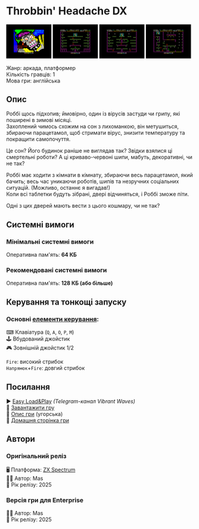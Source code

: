 # Throbbin' Headache DX

<img src="screenshots/scrn_throbhead_01.png" width="24%"> 
<img src="screenshots/scrn_throbhead_02.png" width="24%"> 
<img src="screenshots/scrn_throbhead_03.png" width="24%"> 
<img src="screenshots/scrn_throbhead_04.png" width="24%">

Жанр: аркада, платформер  
Кількість гравців: 1  
Мова гри: англійська  

## Опис

Роббі щось підхопив; ймовірно, один із вірусів застуди чи грипу, які поширені в зимові місяці.  
Захоплений чимось схожим на сон з лихоманкою, він метушиться, збираючи парацетамол, щоб стримати вірус, знизити температуру та покращити самопочуття.

Це сон? Його будинок раніше не виглядав так? Звідки взялися ці смертельні роботи? А ці криваво-червоні шипи, мабуть, декоративні, чи не так?

Роббі має ходити з кімнати в кімнату, збираючи весь парацетамол, який бачить; весь час уникаючи роботів, шипів та незручних соціальних ситуацій. (Можливо, останнє я вигадав!)  
Коли всі таблетки будуть зібрані, двері відчиняться, і Роббі зможе піти.

Одні з цих дверей мають вести з цього кошмару, чи не так?

## Системні вимоги
### Мінімальні системні вимоги
Оперативна пам'ять: **64 КБ**  
### Рекомендовані системні вимоги
Оперативна пам'ять: **128 КБ (або більше)**  

## Керування та тонкощі запуску
### Основні [елементи керування](../controllers.md):
⌨ Клавіатура (`Q`, `A`, `O`, `P`, `M`)  
🕹 Вбудований джойстик  
🎮 Зовнішній джойстик 1/2

`Fire`: високий стрибок  
`Напрямок`+`Fire`: довгий стрибок

## Посилання

▶ [Easy Load&Play](https://t.me/EP128k_Load_n_Play/899) *(Telegram-канал Vibrant Waves)*  
💾 [Завантажити гру](http://www.ep128.hu/Ep_Games/Prg/Throbbin_Headache_DX.rar)  
📃 [Опис гри]() (угорська)  
🏡 [Домашня сторінка гри](https://ktbproductions.itch.io/enterprise-games)

## Автори
### Оригінальний реліз
🖥 Платформа: [ZX Spectrum](https://spectrumcomputing.co.uk/entry/44015/ZX-Spectrum/Throbbing_Headache)  
👨‍💻 Автор: Mas  
📅 Рік релізу: 2025  

### Версія гри для Enterprise
👨‍💻 Автор: Mas  
📅 Рік релізу: 2025  